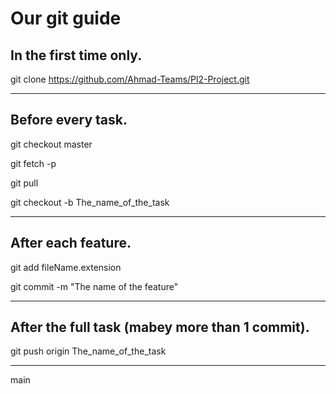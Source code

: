 # Our git guide

## In the first time only.

git clone https://github.com/Ahmad-Teams/Pl2-Project.git

***********************************************************************

## Before every task.

git checkout master

git fetch -p

git pull

git checkout -b The_name_of_the_task

***********************************************************************

## After each feature.

git add fileName.extension

git commit -m "The name of the feature"

***********************************************************************

## After the full task (mabey more than 1 commit).

git push origin The_name_of_the_task 

***********************************************************************
main